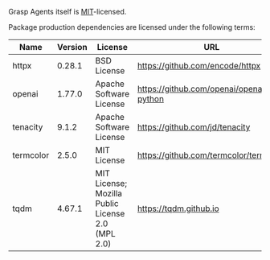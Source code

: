 Grasp Agents itself is [MIT](https://mit-license.org/)-licensed.

Package production dependencies are licensed under the following terms:

| Name      | Version | License                                           | URL                                     |
| --------- | ------- | ------------------------------------------------- | --------------------------------------- |
| httpx     | 0.28.1  | BSD License                                       | https://github.com/encode/httpx         |
| openai    | 1.77.0  | Apache Software License                           | https://github.com/openai/openai-python |
| tenacity  | 9.1.2   | Apache Software License                           | https://github.com/jd/tenacity          |
| termcolor | 2.5.0   | MIT License                                       | https://github.com/termcolor/termcolor  |
| tqdm      | 4.67.1  | MIT License; Mozilla Public License 2.0 (MPL 2.0) | https://tqdm.github.io                  |
